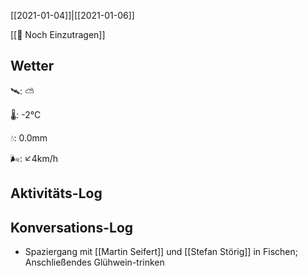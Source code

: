[[2021-01-04]]|[[2021-01-06]]

[[📅 Noch Einzutragen]]

## Wetter

🛰: ⛅️

🌡: -2°C

💧: 0.0mm

🌬: ↙4km/h

## Aktivitäts-Log

## Konversations-Log

- Spaziergang mit [[Martin Seifert]] und [[Stefan Störig]] in Fischen; Anschließendes Glühwein-trinken